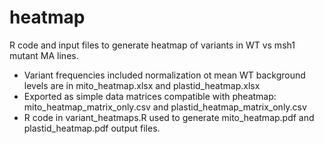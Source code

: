 # heatmap

R code and input files to generate heatmap of variants in WT vs msh1 mutant MA lines.

- Variant frequencies included normalization ot mean WT background levels are in mito_heatmap.xlsx and plastid_heatmap.xlsx
- Exported as simple data matrices compatible with pheatmap: mito_heatmap_matrix_only.csv and plastid_heatmap_matrix_only.csv
- R code in variant_heatmaps.R used to generate mito_heatmap.pdf and plastid_heatmap.pdf output files.
